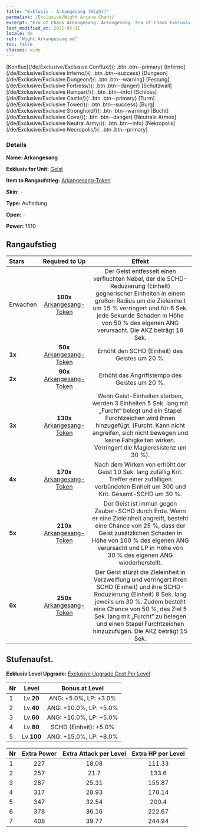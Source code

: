 ```yaml
---
title: "Exklusiv - Arkangesang (Wight)"
permalink: /Exclusive/Wight Arcane Chant/
excerpt: "Era of Chaos Arkangesang. Arkangesang. Era of Chaos Exklusiv Arkangesang. Geist Exklusiv."
last_modified_at: 2021-05-11
locale: de
ref: "Wight Arkangesang.md"
toc: false
classes: wide
---
```

 [Konflux](/de/Exclusive/Exclusive Conflux/){: .btn .btn--primary} [Inferno](/de/Exclusive/Exclusive Inferno/){: .btn .btn--success} [Dungeon](/de/Exclusive/Exclusive Dungeon/){: .btn .btn--warning} [Festung](/de/Exclusive/Exclusive Fortress/){: .btn .btn--danger} [Schutzwall](/de/Exclusive/Exclusive Rampart/){: .btn .btn--info} [Schloss](/de/Exclusive/Exclusive Castle/){: .btn .btn--primary} [Turm](/de/Exclusive/Exclusive Tower/){: .btn .btn--success} [Burg](/de/Exclusive/Exclusive Stronghold/){: .btn .btn--warning} [Bucht](/de/Exclusive/Exclusive Cove/){: .btn .btn--danger} [Neutrale Armee](/de/Exclusive/Exclusive Neutral Army/){: .btn .btn--info} [Nekropolis](/de/Exclusive/Exclusive Necropolis/){: .btn .btn--primary} 

### Details
 **Name: Arkangesang** 

 **Exklusiv for Unit:** [Geist](/de/units/Wight/) 

 **Item to Rangaufstieg:** [Arkangesang-Token](/ItemsDE/con_915/)

 **Skin:** -

 **Type:** Aufladung

 **Open:** -

 **Power:** 1510

## Rangaufstieg

  |     Stars    |  Required to Up | Effekt |
  |:-------------|:---------------:|:---------------:|
  |  Erwachen  | **100x** [Arkangesang-Token](/ItemsDE/con_915/) | <Verfluchter Nebel> Der Geist entfesselt einen verfluchten Nebel, der die SCHD-Reduzierung (Einheit) gegnerischer Einheiten in einem großen Radius um die Zieleinheit um 15 % verringert und für 6 Sek. jede Sekunde Schaden in Höhe von 50 % des eigenen ANG verursacht. Die AKZ beträgt 18 Sek. |
  | **1x** <i class="fas fa-star"/> | **50x** [Arkangesang-Token](/ItemsDE/con_915/) | Erhöht den SCHD (Einheit) des Geistes um 20 %. |
  | **2x** <i class="fas fa-star"/> | **90x** [Arkangesang-Token](/ItemsDE/con_915/) | Erhöht das Angriffstempo des Geistes um 20 %. |
  | **3x** <i class="fas fa-star"/> | **130x** [Arkangesang-Token](/ItemsDE/con_915/) | Wenn Geist-Einheiten sterben, werden 3 Einheiten 5 Sek. lang mit „Furcht“ belegt und ein Stapel Furchtzeichen wird ihnen hinzugefügt. (Furcht: Kann nicht angreifen, sich nicht bewegen und keine Fähigkeiten wirken. Verringert die Magieresistenz um 30 %). |
  | **4x** <i class="fas fa-star"/> | **170x** [Arkangesang-Token](/ItemsDE/con_915/) | Nach dem Wirken von <Verfluchter Nebel> erhöht der Geist 10 Sek. lang zufällig Krit. Treffer einer zufälligen verbündeten Einheit um 300 und Krit. Gesamt-SCHD um 30 %. |
  | **5x** <i class="fas fa-star"/> | **210x** [Arkangesang-Token](/ItemsDE/con_915/) | Der Geist ist immun gegen Zauber-SCHD durch Erde. Wenn er eine Zieleinheit angreift, besteht eine Chance von 25 %, dass der Geist zusätzlichen Schaden in Höhe von 100 % des eigenen ANG verursacht und LP in Höhe von 30 % des eigenen ANG wiederherstellt. |
  | **6x** <i class="fas fa-star"/> | **250x** [Arkangesang-Token](/ItemsDE/con_915/) | <Phantom-Sperre> Der Geist stürzt die Zieleinheit in Verzweiflung und verringert ihren SCHD (Einheit) und ihre SCHD-Reduzierung (Einheit) 8 Sek. lang jeweils um 30 %. Zudem besteht eine Chance von 50 %, das Ziel 5 Sek. lang mit „Furcht“ zu belegen und einen Stapel Furchtzeichen hinzuzufügen. Die AKZ beträgt 15 Sek. |


## Stufenaufst.
 **Exklusiv Level Upgrade:** [Exclusive Upgrade Cost Per Level](/Exclusive/ExclusiveUpgradeCostPerLevel/)

  |  Nr  |   Level  | Bonus at Level |
  |:-----|:--------:|:--------------:|
  | 1 | Lv.**20** | ANG: +5.0%, LP: +3.0% |
  | 2 | Lv.**40** | ANG: +10.0%, LP: +5.0% |
  | 3 | Lv.**60** | ANG: +10.0%, LP: +5.0% |
  | 4 | Lv.**80** | SCHD (Einheit): +5.0% |
  | 5 | Lv.**100** | ANG: +15.0%, LP: +8.0% |


  |  Nr  |  Extra Power | Extra Attack per Level | Extra HP per Level |
  |:-----|:--------:|:--------:|:--------:|
  | 1 | 227 | 18.08 | 111.33 |
  | 2 | 257 | 21.7 | 133.6 |
  | 3 | 287 | 25.31 | 155.87 |
  | 4 | 317 | 28.93 | 178.14 |
  | 5 | 347 | 32.54 | 200.4 |
  | 6 | 378 | 36.16 | 222.67 |
  | 7 | 408 | 39.77 | 244.94 |


